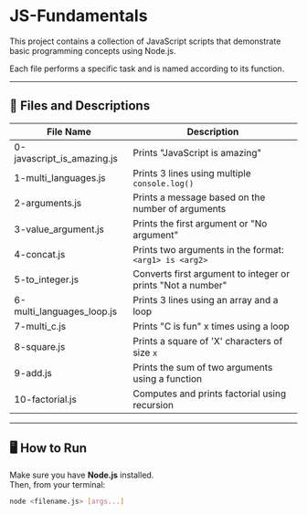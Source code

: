 # JS-Fundamentals

This project contains a collection of JavaScript scripts that demonstrate basic programming concepts using Node.js.

Each file performs a specific task and is named according to its function.

---

## 📁 Files and Descriptions

| File Name              | Description                                      |
|------------------------|--------------------------------------------------|
| 0-javascript_is_amazing.js | Prints "JavaScript is amazing"               |
| 1-multi_languages.js       | Prints 3 lines using multiple `console.log()` |
| 2-arguments.js             | Prints a message based on the number of arguments |
| 3-value_argument.js        | Prints the first argument or "No argument"    |
| 4-concat.js                | Prints two arguments in the format: `<arg1> is <arg2>` |
| 5-to_integer.js            | Converts first argument to integer or prints "Not a number" |
| 6-multi_languages_loop.js  | Prints 3 lines using an array and a loop       |
| 7-multi_c.js               | Prints "C is fun" x times using a loop         |
| 8-square.js                | Prints a square of 'X' characters of size `x`  |
| 9-add.js                   | Prints the sum of two arguments using a function |
| 10-factorial.js            | Computes and prints factorial using recursion  |

---

## 🖥️ How to Run

Make sure you have **Node.js** installed.  
Then, from your terminal:

```bash
node <filename.js> [args...]
